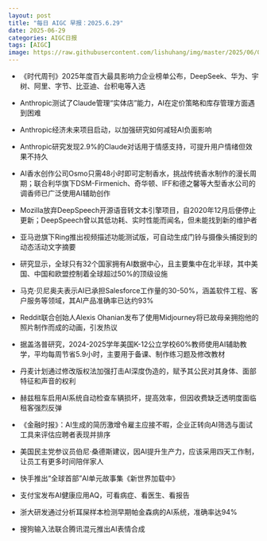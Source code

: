 ```yaml
---
layout: post
title: "每日 AIGC 早报：2025.6.29"
date: 2025-06-29
categories: AIGC日报
tags: [AIGC]
image: https://raw.githubusercontent.com/lishuhang/img/master/2025/06/0629-d.jpg
---
```


- 《时代周刊》2025年度百大最具影响力企业榜单公布，DeepSeek、华为、宇树、阿里、字节、比亚迪、台积电等入选

- Anthropic测试了Claude管理“实体店”能力，AI在定价策略和库存管理方面遇到困难

- Anthropic经济未来项目启动，以加强研究如何减轻AI负面影响

- Anthropic研究发现2.9%的Claude对话用于情感支持，可提升用户情绪但效果不持久

- AI香水创作公司Osmo只需48小时即可定制香水，挑战传统香水制作的漫长周期；联合利华旗下DSM-Firmenich、奇华顿、IFF和德之馨等大型香水公司的调香师已广泛使用AI辅助创作

- Mozilla放弃DeepSpeech开源语音转文本引擎项目，自2020年12月后便停止更新；DeepSpeech曾以其低功耗、实时性能而闻名，但未能找到新的维护者

- 亚马逊旗下Ring推出视频描述功能测试版，可自动生成门铃与摄像头捕捉到的动态活动文字摘要

- 研究显示，全球只有32个国家拥有AI数据中心，且主要集中在北半球，其中美国、中国和欧盟控制着全球超过50%的顶级设施

- 马克·贝尼奥夫表示AI已承担Salesforce工作量的30-50%，涵盖软件工程、客户服务等领域，其AI产品准确率已达约93%

- Reddit联合创始人Alexis Ohanian发布了使用Midjourney将已故母亲拥抱他的照片制作而成的动画，引发热议

- 据盖洛普研究，2024-2025学年美国K-12公立学校60%教师使用AI辅助教学，平均每周节省5.9小时，主要用于备课、制作练习题及修改教材

- 丹麦计划通过修改版权法加强打击AI深度伪造的，赋予其公民对其身体、面部特征和声音的权利

- 赫兹租车启用AI系统自动检查车辆损坏，提高效率，但因收费缺乏透明度面临租客强烈反弹

- 《金融时报》：AI生成的简历激增令雇主应接不暇，企业正转向AI筛选与面试工具来评估应聘者表现并排序

- 美国民主党参议员伯尼·桑德斯建议，因AI提升生产力，应该采用四天工作制，让员工有更多时间陪伴家人

- 快手推出“全球首部”AI单元故事集《新世界加载中》

- 支付宝发布AI健康应用AQ，可看病症、看医生、看报告

- 浙大研发通过分析耳屎样本检测早期帕金森病的AI系统，准确率达94%

- 搜狗输入法联合腾讯混元推出AI表情合成
